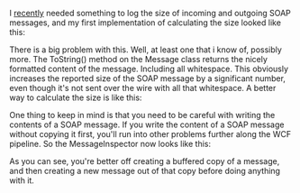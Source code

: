 I <a href="/blog/2009/03/i-love-easy-extensibility/">recently</a> needed something to log the size of incoming and outgoing SOAP messages, and my first implementation of calculating the size looked like this:

<script src="https://gist.github.com/3684381.js?file=s1.cs"></script>

There is a big problem with this.  Well, at least one that i know of, possibly more.  The ToString() method on the Message class returns the nicely formatted content of the message.  Including all whitespace.  This obviously increases the reported size of the SOAP message by a significant number, even though it's not sent over the wire with all that whitespace. A better way to calculate the size is like this:

<script src="https://gist.github.com/3684381.js?file=s2.cs"></script>

One thing to keep in mind is that you need to be careful with writing the contents of a SOAP message.  If you write the content of a SOAP message without copying it first, you'll run into other problems further along the WCF pipeline.  So the MessageInspector now looks like this:

<script src="https://gist.github.com/3684381.js?file=s3.cs"></script>

As you can see, you're better off creating a buffered copy of a message, and then creating a new message out of that copy before doing anything with it.